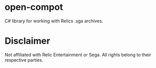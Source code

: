 # open-compot
C# library for working with Relics .sga archives.

# Disclaimer
Not affiliated with Relic Entertainment or Sega. All rights belong to their respective parties.
